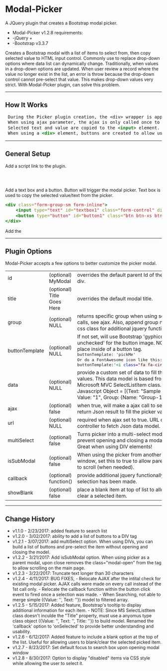 # Modal-Picker
A JQuery plugin that creates a Bootstrap modal picker.

* Modal-Picker v1.2.8 requirements:
* -jQuery +
* -Bootstrap v3.3.7

Creates a Bootstrap modal with a list of items to select from, then copy selected value to HTML input control. Commonly use to replace drop-down options where data 
list can dynamically change. Traditionally, when values in a drop-down options are updated. When user review a record where the value no longer exist in the list, 
an error is throw because the drop-down control cannot pre-select that value. This makes drop-down values very strict. With Modal-Picker plugin, can solve this problem.

---------------
 How It Works
---------------

<pre style="margin: 0; line-height: 125%"> During the Picker plugin creation, the &lt;div&gt; wrapper is appended to <span style="color: #008000; font-weight: bold">&lt;body&gt;</span> tag at the bottom of page. This allow quick loading through-out the entire web application.
 When using ajax parameter, the ajax is only called once to create the picker modal. If user clicked again, plugin checks to see if the modal Id already exist. If TRUE, simply display the modal.
 Selected text and value are copied to the <span style="color: #008000; font-weight: bold">&lt;input&gt;</span> element. Text will display in the field while also adding the data-name=&quot;text&quot; and data-id=&quot;value&quot; to that element.
 When using a <span style="color: #008000; font-weight: bold">&lt;div&gt;</span> element, buttons are created to allow user to select more than one item from the list.
</pre>

----------------
 General Setup
----------------

Add a script link to the plugin.
<pre>
<script src="~/Scripts/mi-picker.js"></script>
</pre>

Add a text box and a button.
Button will trigger the modal picker.
Text box is used to copy the selected value/text from the picker.

<pre style="margin: 0; line-height: 125%">
<span style="color: #008000; font-weight: bold">&lt;div</span> <span style="color: #7D9029">class=</span><span style="color: #BA2121">&quot;form-group-sm form-inline&quot;</span><span style="color: #008000; font-weight: bold">&gt;</span>
    <span style="color: #008000; font-weight: bold">&lt;input</span> <span style="color: #7D9029">type=</span><span style="color: #BA2121">&quot;text&quot;</span> <span style="color: #7D9029">id=</span><span style="color: #BA2121">&quot;textbox1&quot;</span> <span style="color: #7D9029">class=</span><span style="color: #BA2121">&quot;form-control&quot;</span> <span style="color: #7D9029">disabled=</span><span style="color: #BA2121">&quot;disabled&quot;</span> <span style="color: #008000; font-weight: bold">/&gt;</span>
    <span style="color: #008000; font-weight: bold">&lt;button</span> <span style="color: #7D9029">type=</span><span style="color: #BA2121">&quot;button&quot;</span> <span style="color: #7D9029">id=</span><span style="color: #BA2121">&quot;button1&quot;</span> <span style="color: #7D9029">class=</span><span style="color: #BA2121">&quot;btn btn-xs btn-primary&quot;</span><span style="color: #008000; font-weight: bold">&gt;</span>...<span style="color: #008000; font-weight: bold">&lt;/button&gt;</span>
<span style="color: #008000; font-weight: bold">&lt;/div&gt;</span>
</pre>


Add the <script> tag.
<pre>
<script>
    $(document).ready(function () {

		  $('#button1').click(function () {
			  $('#textbox1').Picker();
		  });

	});
</script>
</pre>

----------------
Plugin Options
----------------
Modal-Picker accepts a few options to better customize the picker modal.

<table class="table table-condensed table-striped">
	<tbody>
		<tr>
			<td>id</td>
			<td>(optional)	MyModal	</td>
			<td>overrides the default parent Id of the modal div.</td>
		</tr>
		<tr>
			<td>title</td>
			<td style="nowrap">(optional)	Title Goes Here</td>
			<td>overrides the default modal title.</td>
		</tr>
		<tr>
			<td>group</td>
			<td>(optional)	NULL</td>
			<td>returns specific group when using server calls, see ajax. Also, append group name to css class for additional jquery functionally.</td>
		</tr>
		<tr>
			<td>buttonTemplate</td>
			<td>(optional)	NULL</td>
			<td>If not set, will use Bootstrap 'gyphicon-unchecked' for the button image.
				   <span class="text-info"> NOTE: text is place inside of a button tag. </span>
<pre style="margin: 0; line-height: 125%">
buttonTemplate: &#39;pickMe&#39; 
Or do a FontAwesome icon like this: 
buttonTemplate:&#39;<span style="color: #007700">&lt;i</span> <span style="color: #0000CC">class=</span><span style="background-color: #fff0f0">&quot;fa fa-circle&quot;</span><span style="color: #007700">&gt;&lt;/i&gt;</span>&#39;
</pre>
			</td>
		</tr>					
		<tr>
			<td>data</td>
			<td>(optional)	NULL</td>
			<td>provide a custom set of data to fill the picker values. This data model is
		based from Microsoft MVC SelectListItem class.
		<span class="text-info">Javascript Object = [{Text: "Sample test 1", Value: "1", Group: {Name: "Group-1"} }]</span></td>
		</tr>
		<tr>
			<td>ajax</td>
			<td>(optional)	false</td>
			<td>when true, will make a ajax call to server with return Json result to fill the picker values.</td>
		</tr>
		<tr>
			<td>url</td>
			<td>(optional)	NULL</td>
			<td>required when ajax set to true. URL of server controller to fetch Json data model.
		</tr>							
		<tr>
			<td>multiSelect</td>
			<td>(optional)	false</td>
			<td>Turns picker into a multi-select mode to prevent opening and closing a modal window. Great when using DIV elements!</td>
		</tr>
		<tr>
			<td>isSubModal</td>
			<td>(optional)	false</td>
			<td>When using the picker from another modal window, set this to true to allow parent modal to scroll (when needed).</td>
		</tr>
		<tr>
			<td>callback</td>
			<td>(optional)	function()</td>
			<td>provide additional jquery functionally once the selection has been made.</td>
		</tr>
		<tr>
			<td>showBlank</td>
			<td>(optional)	false</td>
			<td>place a blank item at top of list to allow uses to clear a selected item.</td>
		</tr>
	</tbody>
</table>



----------------
Change History
----------------
* v1.1.0 - 2/23/2017: added feature to search list 
* v1.2.0 - 3/02/2017: ability to add a list of buttons to a DIV tag
* v1.2.1 - 3/07/2017: add multiSelect option. When using DIVs, you can build a list of buttons and pre-select the item without opening and closing the model.
* v1.2.2 - 3/21/2017: Add isSubModal option. When using picker as a parent modal, upon close removes the class="modal-open" from the <body> tag to allow scrolling on the main page.
* v1.2.3 - 3/22/2017: Truncate text longer than 30 characters
* v1.2.4 - 4/11/2017: BUG FIXES, 
                        - Relocate AJAX after the intital check for existing modal picker. AJAX calls were made on every call instead of the 1st call only. 
                        - Relocate the callback function within the button click event to fired once a selection was made.
                        - When Searching, not able to merge simple ({Value: '', Text: ''}) model to filtered array.			
* v1.2.5 - 5/15/2017: Added feature, Bootstrap's tooltip to display additional information for each item.
                        - NOTE: Since MS SelectListItem class doesn't inculde the "Title" property, must use a anyomus type class object ({Value: '', Text: '', Title: ''}) to build model.
                        Renamed the 'callback' option to 'onSelected' to provide better understanding and usability.
* v1.2.6 - 6/12/2017: Added feature to include a blank option at the top of the list. Useful for allowing users to blank/clear the selected picked item.
* v1.2.7 - 8/23/2017: Set default focus to search box upon opening modal window
* v1.2.8 - 8/30/2017: Option to display "disabled" items via CSS style while allowing the user to select it.
